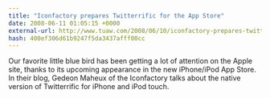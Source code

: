 ```yaml
---
title: "Iconfactory prepares Twitterrific for the App Store"
date: 2008-06-11 01:05:15 +0000
external-url: http://www.tuaw.com/2008/06/10/iconfactory-prepares-twitterrific-for-the-app-store/
hash: 400ef306d61b9247f5da3437afff00cc
---
```


Our favorite little blue bird has been getting a lot of attention on the Apple site, thanks to its upcoming appearance in the new iPhone/iPod App Store. In their blog, Gedeon Maheux of the Iconfactory talks about the native version of Twitterrific for iPhone and iPod touch.

